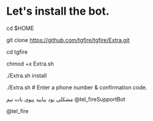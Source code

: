 # Let's install the bot.

cd $HOME

git clone https://github.com/tgfire/tgfire/Extra.git

cd tgfire

chmod +x Extra.sh


./Extra.sh install

./Extra.sh # Enter a phone number & confirmation code.


مشکلی بود بیایید پیوی بات تیم  @tel_fireSupportBot

@tel_fire
